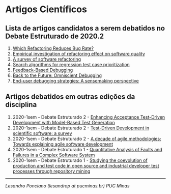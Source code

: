 # Artigos Científicos #

## Lista de artigos candidatos a serem debatidos no Debate Estruturado de 2020.2
 
1. [Which Refactoring Reduces Bug Rate?](https://doi.org/10.1145/3345629.3345631)
1. [Empirical investigation of refactoring effect on software quality](https://doi.org/10.1016/j.infsof.2009.04.002)
1. [A survey of software refactoring](https://doi.org/10.1109/TSE.2004.1265817)
1. [Search algorithms for regression test case prioritization](https://ieeexplore.ieee.org/abstract/document/4123325)
1. [Feedback-Based Debugging](https://doi.org/10.1109/ICSE.2017.43)
1. [Back to the Future: Omniscient Debugging](https://doi.org/10.1109/MS.2009.169)
1. [End-user debugging strategies: A sensemaking perspective](https://doi.org/10.1145/2147783.2147788)


## Artigos debatidos em outras edições da disciplina

1. 2020-1sem - Debate Estruturado 2 - [Enhancing Acceptance Test-Driven Development with Model-Based Test Generation](https://doi.org/10.1109/QRS-C.2019.00096)
1. 2020-1sem - Debate Estruturado 2 - [Test-Driven Development in scientific software: a survey](https://doi.org/10.1007/s11219-015-9292-4)
1. 2020-1sem - Debate Estruturado 2 - [A decade of agile methodologies: Towards explaining agile software development](https://doi.org/10.1016/j.jss.2012.02.033)
1. 2020-1sem - Debate Estruturado 1 - [Quantitative Analysis of Faults and Failures in a Complex Software System](https://doi.org/10.1109/32.879815)
1. 2020-1sem - Debate Estruturado 1 - [Studying the coevolution of production and test code in open source and industrial developer test
processes through repository mining](https://doi.org/10.1007/s10664-010-9143-7)
---


_Lesandro Ponciano (lesandrop at pucminas.br) PUC Minas_